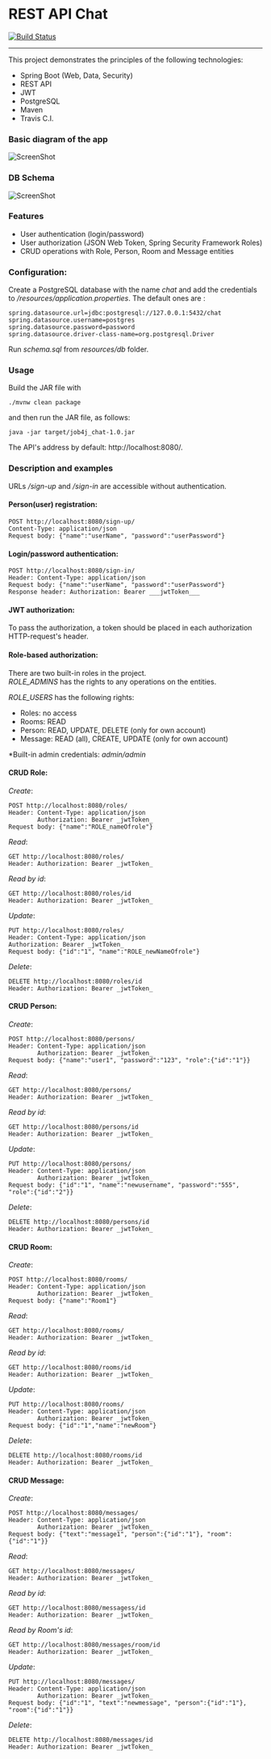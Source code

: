 # REST API Chat  
[![Build Status](https://travis-ci.com/amasterenko/job4j_chat.svg?branch=master)](https://travis-ci.com/amasterenko/job4j_chat)  

---  
This project demonstrates the principles of the following technologies:
- Spring Boot (Web, Data, Security)  
- REST API  
- JWT  
- PostgreSQL   
- Maven  
- Travis C.I.  

### Basic diagram of the app  

![ScreenShot](img/forum_diagram.png)

### DB Schema  

![ScreenShot](img/dbschema.png)
  
### Features
- User authentication (login/password)    
- User authorization (JSON Web Token, Spring Security Framework Roles)         
- CRUD operations with Role, Person, Room and Message entities  


### Configuration:    
Create a PostgreSQL database with the name _chat_ and add the credentials to _/resources/application.properties_.
The default ones are :
```
spring.datasource.url=jdbc:postgresql://127.0.0.1:5432/chat
spring.datasource.username=postgres
spring.datasource.password=password
spring.datasource.driver-class-name=org.postgresql.Driver
```
Run _schema.sql_ from _resources/db_ folder.  

### Usage   
Build the JAR file with
```
./mvnw clean package
```
and then run the JAR file, as follows:  
```
java -jar target/job4j_chat-1.0.jar
```
The API's address by default:  http://localhost:8080/.  

### Description and examples  
URLs  _/sign-up_ and _/sign-in_ are accessible without authentication.    

#### Person(user) registration:
```
POST http://localhost:8080/sign-up/    
Content-Type: application/json  
Request body: {"name":"userName", "password":"userPassword"}  
``` 

#### Login/password authentication:
```
POST http://localhost:8080/sign-in/  
Header: Content-Type: application/json  
Request body: {"name":"userName", "password":"userPassword"}    
Response header: Authorization: Bearer ___jwtToken___  
```
#### JWT authorization:  
To pass the authorization, a token should be placed in each authorization HTTP-request's header.  

#### Role-based authorization:  
There are two built-in roles in the project.  
_ROLE_ADMINS_ has the rights to any operations on the entities.  

_ROLE_USERS_ has the following rights:  

- Roles: no access         
- Rooms: READ  
- Person: READ, UPDATE, DELETE (only for own account)  
- Message: READ (all), CREATE,  UPDATE (only for own account)  


*Built-in admin credentials: _admin/admin_

#### CRUD Role:  

_Create_:    
```
POST http://localhost:8080/roles/  
Header: Content-Type: application/json  
        Authorization: Bearer _jwtToken_  
Request body: {"name":"ROLE_nameOfrole"}  
```
_Read_: 
```
GET http://localhost:8080/roles/  
Header: Authorization: Bearer _jwtToken_  
```

_Read by id_:
```
GET http://localhost:8080/roles/id  
Header: Authorization: Bearer _jwtToken_   
```
_Update_:    
```
PUT http://localhost:8080/roles/   
Header: Content-Type: application/json  
Authorization: Bearer _jwtToken_  
Request body: {"id":"1", "name":"ROLE_newNameOfrole"}    
```
_Delete_:  
```
DELETE http://localhost:8080/roles/id  
Header: Authorization: Bearer _jwtToken_  
```  
#### CRUD Person:

_Create_:  
```
POST http://localhost:8080/persons/   
Header: Content-Type: application/json   
        Authorization: Bearer _jwtToken_  
Request body: {"name":"user1", "password":"123", "role":{"id":"1"}}    
```
_Read_:  
```
GET http://localhost:8080/persons/   
Header: Authorization: Bearer _jwtToken_
```
_Read by id_:   
```
GET http://localhost:8080/persons/id   
Header: Authorization: Bearer _jwtToken_
```
_Update_:    
```
PUT http://localhost:8080/persons/    
Header: Content-Type: application/json   
        Authorization: Bearer _jwtToken_
Request body: {"id":"1", "name":"newusername", "password":"555", "role":{"id":"2"}}  
```
_Delete_:  
```
DELETE http://localhost:8080/persons/id  
Header: Authorization: Bearer _jwtToken_  
```
#### CRUD Room:

_Create_:   
```
POST http://localhost:8080/rooms/   
Header: Content-Type: application/json   
        Authorization: Bearer _jwtToken_
Request body: {"name":"Room1"}  
```
_Read_:  
```
GET http://localhost:8080/rooms/  
Header: Authorization: Bearer _jwtToken_  
```
_Read by id_:  
```
GET http://localhost:8080/rooms/id  
Header: Authorization: Bearer _jwtToken_
```
_Update_:  
```
PUT http://localhost:8080/rooms/    
Header: Content-Type: application/json   
        Authorization: Bearer _jwtToken_
Request body: {"id":"1","name":"newRoom"}  
```
_Delete_:  
```
DELETE http://localhost:8080/rooms/id  
Header: Authorization: Bearer _jwtToken_
```
#### CRUD Message:

_Create_:  
```
POST http://localhost:8080/messages/  
Header: Content-Type: application/json   
        Authorization: Bearer _jwtToken_
Request body: {"text":"message1", "person":{"id":"1"}, "room":{"id":"1"}}
```
_Read_:  
```
GET http://localhost:8080/messages/  
Header: Authorization: Bearer _jwtToken_
```
_Read by id_:  
```
GET http://localhost:8080/messagess/id  
Header: Authorization: Bearer _jwtToken_
```
_Read by Room's id_:  
```
GET http://localhost:8080/messages/room/id  
Header: Authorization: Bearer _jwtToken_
```
_Update_:   
```
PUT http://localhost:8080/messages/    
Header: Content-Type: application/json   
        Authorization: Bearer _jwtToken_  
Request body: {"id":"1", "text":"newmessage", "person":{"id":"1"}, "room":{"id":"1"}}  
```
_Delete_:  
```
DELETE http://localhost:8080/messages/id  
Header: Authorization: Bearer _jwtToken_  
```